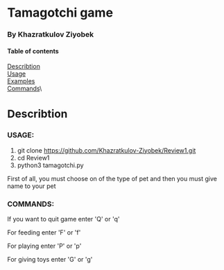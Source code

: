 # Tamagotchi game



### By Khazratkulov Ziyobek


#### Table of contents
[Describtion](#describtion)\
[Usage](#usage)\
[Examples](#exam)\
[Commands](#command)\



<a name="describtion"><h3>Describtion</h3></a>
---------------------------------------


### USAGE:

1. git clone https://github.com/Khazratkulov-Ziyobek/Review1.git
2. cd Review1
3. python3 tamagotchi.py



First of all, you must choose on of the type of pet and then you must give name to your pet

### COMMANDS:

If you want to quit game enter 'Q' or 'q'

For feeding enter 'F' or 'f'

For playing enter 'P' or 'p'

For giving toys enter 'G' or 'g'
